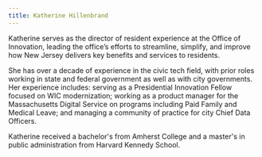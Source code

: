 ```yaml
---
title: Katherine Hillenbrand
---
```


Katherine serves as the director of resident experience at the Office of Innovation, leading the office’s efforts to streamline, simplify, and improve how New Jersey delivers key benefits and services to residents. 

She has over a decade of experience in the civic tech field, with prior roles working in state and federal government as well as with city governments. Her experience includes: serving as a Presidential Innovation Fellow focused on WIC modernization; working as a product manager for the Massachusetts Digital Service on programs including Paid Family and Medical Leave; and managing a community of practice for city Chief Data Officers. 

Katherine received a bachelor's from Amherst College and a master's in public administration from Harvard Kennedy School. 
